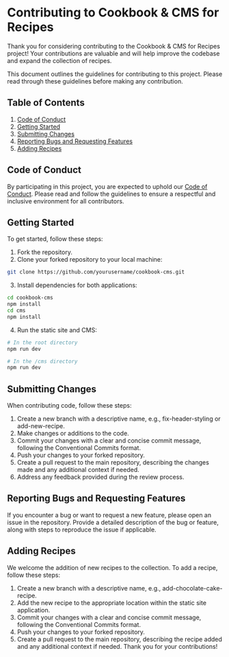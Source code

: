 # Contributing to Cookbook & CMS for Recipes

Thank you for considering contributing to the Cookbook & CMS for Recipes project! Your contributions are valuable and will help improve the codebase and expand the collection of recipes.

This document outlines the guidelines for contributing to this project. Please read through these guidelines before making any contribution.

## Table of Contents

1. [Code of Conduct](#code-of-conduct)
2. [Getting Started](#getting-started)
3. [Submitting Changes](#submitting-changes)
4. [Reporting Bugs and Requesting Features](#reporting-bugs-and-requesting-features)
5. [Adding Recipes](#adding-recipes)

## Code of Conduct

By participating in this project, you are expected to uphold our [Code of Conduct](CODE_OF_CONDUCT.md). Please read and follow the guidelines to ensure a respectful and inclusive environment for all contributors.

## Getting Started

To get started, follow these steps:

1. Fork the repository.
2. Clone your forked repository to your local machine:
```bash
git clone https://github.com/yourusername/cookbook-cms.git
```
3. Install dependencies for both applications:
```bash
cd cookbook-cms
npm install
cd cms
npm install
```
4. Run the static site and CMS:
```bash
# In the root directory
npm run dev

# In the /cms directory
npm run dev
```
## Submitting Changes
When contributing code, follow these steps:

1. Create a new branch with a descriptive name, e.g., fix-header-styling or add-new-recipe.
2. Make changes or additions to the code.
3. Commit your changes with a clear and concise commit message, following the Conventional Commits format.
4. Push your changes to your forked repository.
5. Create a pull request to the main repository, describing the changes made and any additional context if needed.
6. Address any feedback provided during the review process.

## Reporting Bugs and Requesting Features
If you encounter a bug or want to request a new feature, please open an issue in the repository. Provide a detailed description of the bug or feature, along with steps to reproduce the issue if applicable.

## Adding Recipes
We welcome the addition of new recipes to the collection. To add a recipe, follow these steps:

1. Create a new branch with a descriptive name, e.g., add-chocolate-cake-recipe.
2. Add the new recipe to the appropriate location within the static site application.
3. Commit your changes with a clear and concise commit message, following the Conventional Commits format.
4. Push your changes to your forked repository.
5. Create a pull request to the main repository, describing the recipe added and any additional context if needed.
Thank you for your contributions!
